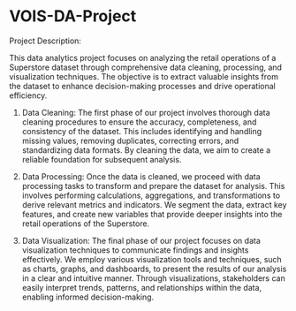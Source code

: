 # VOIS-DA-Project
Project Description:

This data analytics project focuses on analyzing the retail operations of a Superstore dataset through comprehensive data cleaning, processing, and visualization techniques. The objective is to extract valuable insights from the dataset to enhance decision-making processes and drive operational efficiency.

1. Data Cleaning:
The first phase of our project involves thorough data cleaning procedures to ensure the accuracy, completeness, and consistency of the dataset. This includes identifying and handling missing values, removing duplicates, correcting errors, and standardizing data formats. By cleaning the data, we aim to create a reliable foundation for subsequent analysis.

2. Data Processing:
Once the data is cleaned, we proceed with data processing tasks to transform and prepare the dataset for analysis. This involves performing calculations, aggregations, and transformations to derive relevant metrics and indicators. We segment the data, extract key features, and create new variables that provide deeper insights into the retail operations of the Superstore.

3. Data Visualization:
The final phase of our project focuses on data visualization techniques to communicate findings and insights effectively. We employ various visualization tools and techniques, such as charts, graphs, and dashboards, to present the results of our analysis in a clear and intuitive manner. Through visualizations, stakeholders can easily interpret trends, patterns, and relationships within the data, enabling informed decision-making.
